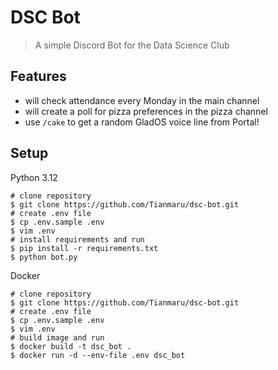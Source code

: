 # DSC Bot

> A simple Discord Bot for the Data Science Club

## Features

- will check attendance every Monday in the main channel
- will create a poll for pizza preferences in the pizza channel
- use `/cake` to get a random GladOS voice line from Portal!

## Setup

Python 3.12

```shell
# clone repository
$ git clone https://github.com/Tianmaru/dsc-bot.git
# create .env file
$ cp .env.sample .env
$ vim .env
# install requirements and run
$ pip install -r requirements.txt
$ python bot.py
```

Docker

```shell
# clone repository
$ git clone https://github.com/Tianmaru/dsc-bot.git
# create .env file
$ cp .env.sample .env
$ vim .env
# build image and run
$ docker build -t dsc_bot .
$ docker run -d --env-file .env dsc_bot
```
